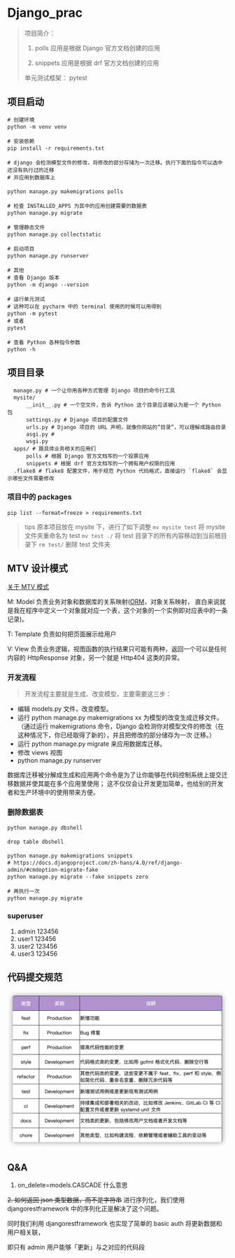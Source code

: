 # Django_prac
> 项目简介：
> 
> 1. polls 应用是根据 Django 官方文档创建的应用
>
> 2. snippets 应用是根据 drf 官方文档创建的应用
> 
> 单元测试框架： pytest
## 项目启动
```shell
# 创建环境
python -m venv venv

# 安装依赖
pip install -r requirements.txt

# django 会检测模型文件的修改，将修改的部分存储为一次迁移。执行下面的指令可以选中还没有执行过的迁移
# 并应用到数据库上

python manage.py makemigrations polls

# 检查 INSTALLED_APPS 为其中的应用创建需要的数据表
python manage.py migrate

# 管理静态文件
python manage.py collectstatic

# 启动项目
python manage.py runserver

# 其他
# 查看 Django 版本
python -m django --version

# 运行单元测试
# 这种可以在 pycharm 中的 terminal 使用的时候可以用得到
python -m pytest 
# 或者
pytest

# 查看 Python 各种指令参数
python -h

```
## 项目目录
```shell
  manage.py # 一个让你用各种方式管理 Django 项目的命令行工具
  mysite/
      __init__.py # 一个空文件，告诉 Python 这个目录应该被认为是一个 Python 包
      settings.py # Django 项目的配置文件
      urls.py # Django 项目的 URL 声明，就像你网站的“目录”，可以理解成路由目录
      asgi.py # 
      wsgi.py
  apps/ # 跟具体业务相关的应用们
      polls # 根据 Django 官方文档写的一个投票应用
      snippets # 根据 drf 官方文档写的一个拥有用户权限的应用
  .flake8 # flake8 配置文件，用于规范 Python 代码格式，直接运行 `flake8` 会显示哪些文件需要修改
```
### 项目中的 packages
```shell
pip list --format=freeze > requirements.txt
```

> tips
> 原本项目放在 mysite 下，进行了如下调整
> `mv mysite test` 将 mysite 文件夹重命名为 test
> `mv test ./` 将 test 目录下的所有内容移动到当前根目录下
> `rm test/`  删除 test 文件夹
## MTV 设计模式
[关于 MTV 模式](https://blog.csdn.net/dbanote/article/details/11338953)

M: Model 负责业务对象和数据库的关系映射([ORM](https://zhuanlan.zhihu.com/p/27188788)，对象关系映射，
直白来说就是我在程序中定义一个对象就对应一个表，这个对象的一个实例即对应表中的一条记录)。

T: Template 负责如何把页面展示给用户

V: View 负责业务逻辑，视图函数的执行结果只可能有两种，返回一个可以是任何内容的 HttpResponse 对象，另一个就是 Http404 这类的异常。

### 开发流程
> 开发流程主要就是生成、改变模型，主要需要这三步：

- 编辑 models.py 文件，改变模型。
- 运行 python manage.py makemigrations xx 为模型的改变生成迁移文件。（通过运行 makemigrations 命令，Django 会检测你对模型文件的修改（在这种情况下，你已经取得了新的），并且把修改的部分储存为一次 迁移。）
- 运行 python manage.py migrate 来应用数据库迁移。
- 修改 views 视图
- python manage.py runserver

数据库迁移被分解成生成和应用两个命令是为了让你能够在代码控制系统上提交迁移数据并使其能在多个应用里使用； 
这不仅仅会让开发更加简单，也给别的开发者和生产环境中的使用带来方便。

### 删除数据表
```shell
python manage.py dbshell

drop table dbshell

python manage.py makemigrations snippets
# https://docs.djangoproject.com/zh-hans/4.0/ref/django-admin/#cmdoption-migrate-fake
python manage.py migrate --fake snippets zero

# 再执行一次
python manage.py migrate

```
### superuser 
1. admin 123456 
2. user1 123456
3. user2 123456
4. user3 123456

## 代码提交规范
![代码提交规范](img.png)

## Q&A
1. on_delete=models.CASCADE 什么意思

~~2. 如何返回 json 类型数据，而不是字符串~~
进行序列化，我们使用 djangorestframework 中的序列化正是解决了这个问题。

同时我们利用 djangorestframework 也实现了简单的 basic auth 将更新数据和用户相关联，

即只有 admin 用户能够「更新」与之对应的代码段